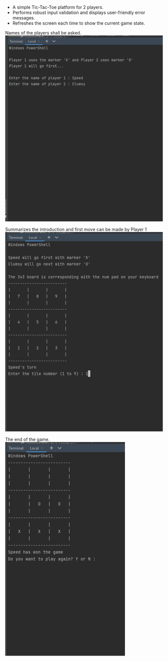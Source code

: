 - A simple Tic-Tac-Toe platform for 2 players.
- Performs robust input validation and displays user-friendly error messages.
- Refreshes the screen each time to show the current game state.

Names of the players shall be asked.
<picture> <img src="https://github.com/Rakshith-SP/Rakshith-SP/blob/850ae0d18f1f9692b593974909caef314f733cdf/main/assets/images/python-tictactoe-intro.png"></picture>

Summarizes the introduction and first move can be made by Player 1
<picture> <img src="https://github.com/Rakshith-SP/Rakshith-SP/blob/850ae0d18f1f9692b593974909caef314f733cdf/main/assets/images/python-tictactoe-first.png"></picture>

The end of the game.
<picture> <img src="https://github.com/Rakshith-SP/Rakshith-SP/blob/850ae0d18f1f9692b593974909caef314f733cdf/main/assets/images/python-tictactoe-winner.png"></picture>
